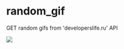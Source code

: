 # random_gif
GET random gifs from 'developerslife.ru' API


![](https://github.com/mironoff2007/random_gif/blob/master/random_gif.gif)

